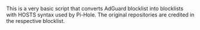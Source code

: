 This is a very basic script that converts AdGuard blocklist into blocklists with HOSTS syntax used by Pi-Hole.
The original repositories are credited in the respective blocklist.
